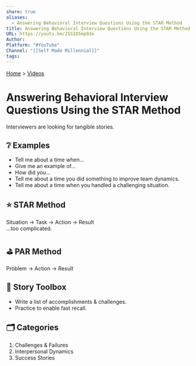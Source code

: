 ```yaml
---  
share: true  
aliases:  
  - Answering Behavioral Interview Questions Using the STAR Method  
title: Answering Behavioral Interview Questions Using the STAR Method  
URL: https://youtu.be/ZSSID5mp93o  
Author:   
Platform: "#YouTube"  
Channel: "[[Self Made Millennial]]"  
tags:   
---  
```

[Home](../index.md) > [Videos](./index.md)  
# Answering Behavioral Interview Questions Using the STAR Method  
Interviewers are looking for tangible stories.  
  
## ❔ Examples  
- Tell me about a time when...  
- Give me an example of...  
- How did you...  
- Tell me about a time you did something to improve team dynamics.  
- Tell me about a time when you handled a challenging situation.  
  
## ⭐ STAR Method  
Situation -> Task -> Action -> Result  
...too complicated.  
  
## ⛳ PAR Method  
Problem -> Action -> Result  
  
## 🧰 Story Toolbox  
- Write a list of accomplishments & challenges.  
- Practice to enable fast recall.  
  
## 🗂️ Categories  
1. Challenges & Failures  
2. Interpersonal Dynamics  
3. Success Stories  
